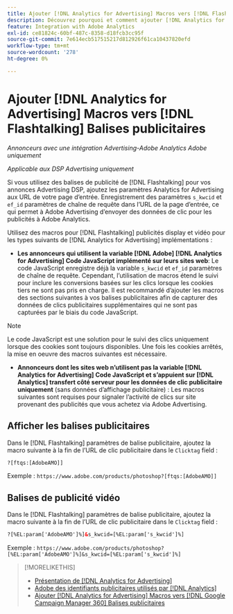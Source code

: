 ```yaml
---
title: Ajouter [!DNL Analytics for Advertising] Macros vers [!DNL Flashtalking] Balises publicitaires
description: Découvrez pourquoi et comment ajouter [!DNL Analytics for Advertising] des macros à [!DNL Flashtalking] balises publicitaires
feature: Integration with Adobe Analytics
exl-id: ce81824c-60bf-487c-8358-d18fcb3cc95f
source-git-commit: 7e614ecb517515217d812926f61ca10437820efd
workflow-type: tm+mt
source-wordcount: '278'
ht-degree: 0%

---
```


# Ajouter [!DNL Analytics for Advertising] Macros vers [!DNL Flashtalking] Balises publicitaires

*Annonceurs avec une intégration Advertising-Adobe Analytics Adobe uniquement*

*Applicable aux DSP Advertising uniquement*

Si vous utilisez des balises de publicité de [!DNL Flashtalking] pour vos annonces Advertising DSP, ajoutez les paramètres Analytics for Advertising aux URL de votre page d’entrée. Enregistrement des paramètres `s_kwcid` et `ef_id` paramètres de chaîne de requête dans l’URL de la page d’entrée, ce qui permet à Adobe Advertising d’envoyer des données de clic pour les publicités à Adobe Analytics.

Utilisez des macros pour [!DNL Flashtalking] publicités display et vidéo pour les types suivants de [!DNL Analytics for Advertising] implémentations :

* **Les annonceurs qui utilisent la variable [!DNL Adobe] [!DNL Analytics for Advertising] Code JavaScript implémenté sur leurs sites web**: Le code JavaScript enregistre déjà la variable `s_kwcid` et `ef_id` paramètres de chaîne de requête. Cependant, l’utilisation de macros étend le suivi pour inclure les conversions basées sur les clics lorsque les cookies tiers ne sont pas pris en charge. Il est recommandé d’ajouter les macros des sections suivantes à vos balises publicitaires afin de capturer des données de clics publicitaires supplémentaires qui ne sont pas capturées par le biais du code JavaScript.

>[!NOTE]
>
>Le code JavaScript est une solution pour le suivi des clics uniquement lorsque des cookies sont toujours disponibles. Une fois les cookies arrêtés, la mise en oeuvre des macros suivantes est nécessaire.

* **Annonceurs dont les sites web n’utilisent pas la variable [!DNL Analytics for Advertising] Code JavaScript et s’appuient sur [!DNL Analytics] transfert côté serveur pour les données de clic publicitaire uniquement** (sans données d’affichage publicitaire) : Les macros suivantes sont requises pour signaler l’activité de clics sur site provenant des publicités que vous achetez via Adobe Advertising.

## Afficher les balises publicitaires

Dans le [!DNL Flashtalking] paramètres de balise publicitaire, ajoutez la macro suivante à la fin de l’URL de clic publicitaire dans le `Clicktag` field :

```html
?[ftqs:[AdobeAMO]]
```

Exemple :  `https://www.adobe.com/products/photoshop?[ftqs:[AdobeAMO]]`

## Balises de publicité vidéo

Dans le [!DNL Flashtalking] paramètres de balise publicitaire, ajoutez la macro suivante à la fin de l’URL de clic publicitaire dans le `Clicktag` field :

```html
?[%EL:param['AdobeAMO']%]&s_kwcid=[%EL:param['s_kwcid']%]
```

Exemple :  `https://www.adobe.com/products/photoshop?[%EL:param['AdobeAMO']%]&s_kwcid=[%EL:param['s_kwcid']%]`

>[!MORELIKETHIS]
>
>* [Présentation de [!DNL Analytics for Advertising]](overview.md)
>* [Adobe des identifiants publicitaires utilisés par [!DNL Analytics]](/help/integrations/analytics/ids.md)
>* [Ajouter [!DNL Analytics for Advertising] Macros vers [!DNL Google Campaign Manager 360] Balises publicitaires](/help/integrations/analytics/macros-google-campaign-manager.md)

